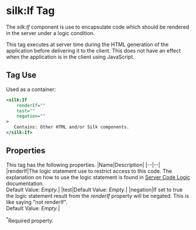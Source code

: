 # silk:If Tag
The *silk:If* component is use to encapsulate code which should be rendered in the server under a logic condition.

This tag executes at server time during the HTML generation of the application before delivering it to the client. This does not have an effect when the application is in the client using JavaScript.

## Tag Use
Used as a container:
```xml
<silk:If
    renderIf=""
    test=""
    negation=""
>
   Contains: Other HTML and/or Silk components.
</silk:If>
```
## Properties
This tag has the following properties.
|Name|Description|
|--|--|
|renderIf|The logic statement use to restrict access to this code. The explanation on how to use the logic statement is found in <a href="how_to/server_code_logic.md">Server Code Logic</a> documentation.<br>Default Value: *Empty*.|
|test|Default Value: *Empty*.|
|negation|If set to true the logic statement result from the *renderIf* property will be negated. This is like saying "not renderIf".<br>Default Value: *Empty*.|

<sup>*</sup>Required property.
